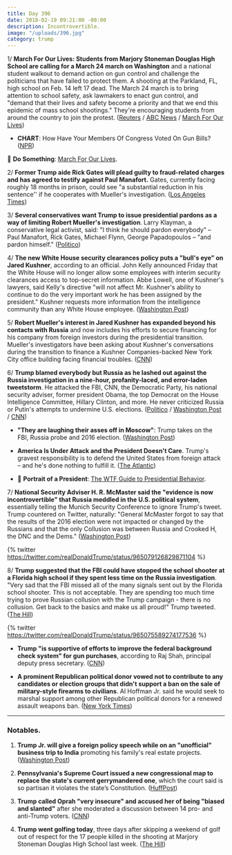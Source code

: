 ```yaml
---
title: Day 396
date: 2018-02-19 09:21:00 -08:00
description: Incontrovertible.
image: "/uploads/396.jpg"
category: trump
---
```


1/ **March For Our Lives: Students from Marjory Stoneman Douglas High School are calling for a March 24 march on Washington** and a national student walkout to demand action on gun control and challenge the politicians that have failed to protect them. A shooting at the Parkland, FL, high school on Feb. 14 left 17 dead. The March 24 march is to bring attention to school safety, ask lawmakers to enact gun control, and "demand that their lives and safety become a priority and that we end this epidemic of mass school shootings." They're encouraging students from around the country to join the protest. ([Reuters](https://www.reuters.com/article/us-florida-shooting-students/students-plan-protests-washington-march-to-demand-gun-control-after-mass-shooting-idUSKCN1G20S8) / [ABC News](http://abcnews.go.com/Politics/florida-teen-shooting-survivors-announce-march-washington-demand/story?id=53178265) / [March For Our Lives](https://www.marchforourlives.com/))

* **CHART**: How Have Your Members Of Congress Voted On Gun Bills? ([NPR](https://www.npr.org/2018/02/19/566731477/chart-how-have-your-members-of-congress-voted-on-gun-bills))

🏴 **Do Something**: [March For Our Lives](https://talk.whatthefuckjusthappenedtoday.com/t/march-for-our-lives/2571).

2/ **Former Trump aide Rick Gates will plead guilty to fraud-related charges and has agreed to testify against Paul Manafort.** Gates, currently facing roughly 18 months in prison, could see "a substantial reduction in his sentence'' if he cooperates with Mueller's investigation. ([Los Angeles Times](http://www.latimes.com/politics/la-na-pol-rick-gates-plea-deal-20180218-story.html))

3/ **Several conservatives want Trump to issue presidential pardons as a way of limiting Robert Mueller's investigation**. Larry Klayman, a conservative legal activist, said: "I think he should pardon everybody" – Paul Manafort, Rick Gates, Michael Flynn, George Papadopoulos – "and pardon himself." ([Politico](https://www.politico.com/story/2018/02/19/trump-russia-pardons-mueller-flynn-417094))

4/ **The new White House security clearances policy puts a "bull's eye" on Jared Kushner**, according to an official. John Kelly announced Friday that the White House will no longer allow some employees with interim security clearances access to top-secret information. Abbe Lowell, one of Kushner's lawyers, said Kelly's directive "will not affect Mr. Kushner's ability to continue to do the very important work he has been assigned by the president." Kushner requests more information from the intelligence community than any White House employee. ([Washington Post](https://www.washingtonpost.com/politics/overhaul-of-white-house-security-clearance-process-could-threaten-kushners-access/2018/02/16/09f2dc9e-11b5-11e8-9065-e55346f6de81_story.html))

5/ **Robert Mueller's interest in Jared Kushner has expanded beyond his contacts with Russia** and now includes his efforts to secure financing for his company from foreign investors during the presidential transition. Mueller's investigators have been asking about Kushner's conversations during the transition to finance a Kushner Companies-backed New York City office building facing financial troubles. ([CNN](https://www.cnn.com/2018/02/19/politics/mueller-investigation-kushner-foreign-financing-efforts/index.html))

6/ **Trump blamed everybody but Russia as he lashed out against the Russia investigation in a nine-hour, profanity-laced, and error-laden tweetstorm**. He attacked the FBI, CNN, the Democratic Party, his national security adviser, former president Obama, the top Democrat on the House Intelligence Committee, Hillary Clinton, and more. He never criticized Russia or Putin's attempts to undermine U.S. elections. ([Politico](https://www.politico.com/story/2018/02/18/trump-twitter-mueller-fbi-russia-scandal-416858) / [Washington Post](https://www.washingtonpost.com/politics/trump-lashes-out-over-russia-probe-in-angry-and-error-laden-tweetstorm/2018/02/18/8224b7de-14ce-11e8-8b08-027a6ccb38eb_story.html) / [CNN](https://www.cnn.com/2018/02/18/politics/trump-blame-fbi-parkland-shooting-russia-investigation/index.html))

* **"They are laughing their asses off in Moscow"**: Trump takes on the FBI, Russia probe and 2016 election. ([Washington Post](https://www.washingtonpost.com/news/politics/wp/2018/02/18/they-are-laughing-their-asses-off-in-moscow-trump-takes-on-the-fbi-russia-probe-and-2016-election/))

* **America Is Under Attack and the President Doesn't Care**. Trump's gravest responsibility is to defend the United States from foreign attack – and he's done nothing to fulfill it. ([The Atlantic](https://www.theatlantic.com/politics/archive/2018/02/america-is-under-attack-and-the-president-doesnt-care/553667/))

* 👑 **Portrait of a President**: [The WTF Guide to Presidential Behavior](https://talk.whatthefuckjusthappenedtoday.com/t/portrait-of-a-president/1465).

7/ **National Security Adviser H. R. McMaster said the "evidence is now incontrovertible" that Russia meddled in the U.S. political system**, essentially telling the Munich Security Conference to ignore Trump's tweet. Trump countered on Twitter, naturally: "General McMaster forgot to say that the results of the 2016 election were not impacted or changed by the Russians and that the only Collusion was between Russia and Crooked H, the DNC and the Dems." ([Washington Post](https://www.washingtonpost.com/world/top-us-officials-tell-the-world-to-ignore-trumps-tweets/2018/02/18/bc605236-14a2-11e8-942d-16a950029788_story.html))

{% twitter https://twitter.com/realDonaldTrump/status/965079126829871104 %}

8/ **Trump suggested that the FBI could have stopped the school shooter at a Florida high school if they spent less time on the Russia investigation**. "Very sad that the FBI missed all of the many signals sent out by the Florida school shooter. This is not acceptable. They are spending too much time trying to prove Russian collusion with the Trump campaign - there is no collusion. Get back to the basics and make us all proud!" Trump tweeted. ([The Hill](http://thehill.com/homenews/administration/374423-trump-fbi-spending-too-much-time-trying-to-prove-russian-collusion-to))

{% twitter https://twitter.com/realDonaldTrump/status/965075589274177536 %}

* **Trump "is supportive of efforts to improve the federal background check system" for gun purchases**, according to Raj Shah, principal deputy press secretary. ([CNN](https://www.cnn.com/2018/02/19/politics/trump-background-checks-florida/index.html))

* **A prominent Republican political donor vowed not to contribute to any candidates or election groups that didn't support a ban on the sale of military-style firearms to civilians**. Al Hoffman Jr. said he would seek to marshal support among other Republican political donors for a renewed assault weapons ban. ([New York Times](https://www.nytimes.com/2018/02/17/us/prominent-republican-donor-issues-ultimatum-on-assault-weapons.html))

--- 

### Notables.

1. **Trump Jr. will give a foreign policy speech while on an "unofficial" business trip to India** promoting his family's real estate projects. ([Washington Post](https://www.washingtonpost.com/world/trump-jr-to-give-foreign-policy-speech-while-on-unofficial-business-trip-to-india/2018/02/19/37d00c37-d9e8-40c4-934b-0a26b8160dcd_story.html))

2. **Pennsylvania's Supreme Court issued a new congressional map to replace the state's current gerrymandered one**, which the court said is so partisan it violates the state’s Constitution. ([HuffPost](https://www.huffingtonpost.com/entry/pennsylvania-new-map_us_5a8b2cb6e4b0a1d0e12c1287))

3. **Trump called Oprah "very insecure" and accused her of being "biased and slanted"** after she moderated a discussion between 14 pro- and anti-Trump voters. ([CNN](https://www.cnn.com/2018/02/19/politics/trump-oprah-60-minutes-tweet/index.html))

4. **Trump went golfing today**, three days after skipping a weekend of golf out of respect for the 17 people killed in the shooting at Marjory Stoneman Douglas High School last week. ([The Hill](http://thehill.com/homenews/administration/374510-trump-hits-golf-course-3-days-after-visiting-shooting-victims))